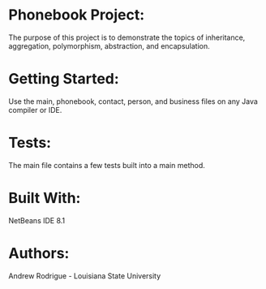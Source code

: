 # Phonebook Project:

The purpose of this project is to demonstrate the topics of inheritance, aggregation, polymorphism, abstraction, and encapsulation. 

# Getting Started:

Use the main, phonebook, contact, person, and business files on any Java compiler or IDE. 

# Tests:

The main file contains a few tests built into a main method. 

# Built With:

NetBeans IDE 8.1

# Authors:

Andrew Rodrigue - Louisiana State University 
